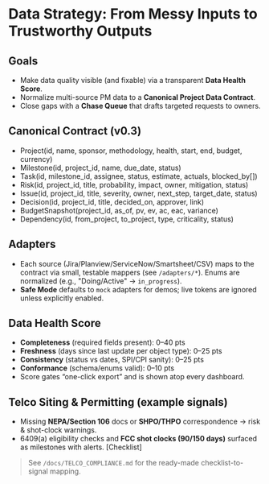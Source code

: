 # Data Strategy: From Messy Inputs to Trustworthy Outputs

## Goals
- Make data quality visible (and fixable) via a transparent **Data Health Score**.
- Normalize multi-source PM data to a **Canonical Project Data Contract**.
- Close gaps with a **Chase Queue** that drafts targeted requests to owners.

## Canonical Contract (v0.3)
- Project(id, name, sponsor, methodology, health, start, end, budget, currency)
- Milestone(id, project_id, name, due_date, status)
- Task(id, milestone_id, assignee, status, estimate, actuals, blocked_by[])
- Risk(id, project_id, title, probability, impact, owner, mitigation, status)
- Issue(id, project_id, title, severity, owner, next_step, target_date, status)
- Decision(id, project_id, title, decided_on, approver, link)
- BudgetSnapshot(project_id, as_of, pv, ev, ac, eac, variance)
- Dependency(id, from_project, to_project, type, criticality, status)

## Adapters
- Each source (Jira/Planview/ServiceNow/Smartsheet/CSV) maps to the contract via small, testable mappers (see `/adapters/*`). Enums are normalized (e.g., "Doing/Active" → `in_progress`).
- **Safe Mode** defaults to `mock` adapters for demos; live tokens are ignored unless explicitly enabled.

## Data Health Score
- **Completeness** (required fields present): 0–40 pts
- **Freshness** (days since last update per object type): 0–25 pts
- **Consistency** (status vs dates, SPI/CPI sanity): 0–25 pts
- **Conformance** (schema/enums valid): 0–10 pts
- Score gates “one-click export” and is shown atop every dashboard.

## Telco Siting & Permitting (example signals)
- Missing **NEPA/Section 106** docs or **SHPO/THPO** correspondence → risk & shot-clock warnings.
- 6409(a) eligibility checks and **FCC shot clocks (90/150 days)** surfaced as milestones with alerts. [Checklist]
> See `/docs/TELCO_COMPLIANCE.md` for the ready-made checklist-to-signal mapping.
